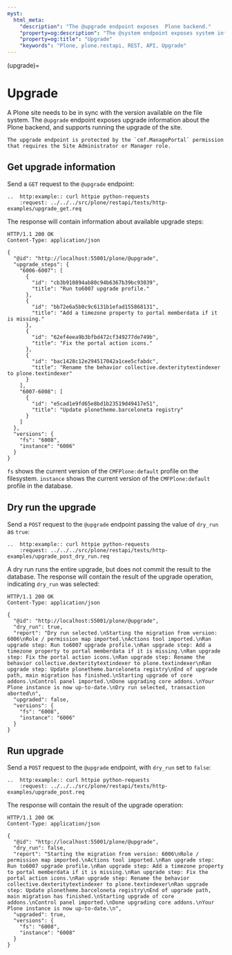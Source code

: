 ```yaml
---
myst:
  html_meta:
    "description": "The @upgrade endpoint exposes  Plone backend."
    "property=og:description": "The @system endpoint exposes system information about the Plone backend."
    "property=og:title": "Upgrade"
    "keywords": "Plone, plone.restapi, REST, API, Upgrade"
---
```


(upgrade)=

# Upgrade

A Plone site needs to be in sync with the version available on the file system.
The `@upgrade` endpoint exposes upgrade information about the Plone backend, and supports running the upgrade of the site.

```{note}
The upgrade endpoint is protected by the `cmf.ManagePortal` permission that requires the Site Administrator or Manager role.
```

## Get upgrade information

Send a `GET` request to the `@upgrade` endpoint:

```{eval-rst}
..  http:example:: curl httpie python-requests
    :request: ../../../src/plone/restapi/tests/http-examples/upgrade_get.req
```

The response will contain information about available upgrade steps:

```http
HTTP/1.1 200 OK
Content-Type: application/json

{
  "@id": "http://localhost:55001/plone/@upgrade",
  "upgrade_steps": {
    "6006-6007": [
      {
        "id": "cb3b910894ab80c94b6367b39bc93039",
        "title": "Run to6007 upgrade profile."
      },
      {
        "id": "bb72e6a5b0c9c6131b1efad155868131",
        "title": "Add a timezone property to portal memberdata if it is missing."
      },
      {
        "id": "62ef4eea9b3bfbd472cf349277de749b",
        "title": "Fix the portal action icons."
      },
      {
        "id": "bac1428c12e294517042a1cee5cfabdc",
        "title": "Rename the behavior collective.dexteritytextindexer to plone.textindexer"
      }
    ],
    "6007-6008": [
      {
        "id": "e5cad1e9fd65e8bd1b23519d49417e51",
        "title": "Update plonetheme.barceloneta registry"
      }
    ]
  },
  "versions": {
    "fs": "6008",
    "instance": "6006"
  }
}
```

`fs` shows the current version of the `CMFPlone:default` profile on the filesystem.
`instance` shows the current version of the `CMFPlone:default` profile in the database.

## Dry run the upgrade

Send a `POST` request to the `@upgrade` endpoint passing the value of `dry_run` as `true`:

```{eval-rst}
..  http:example:: curl httpie python-requests
    :request: ../../../src/plone/restapi/tests/http-examples/upgrade_post_dry_run.req
```
A dry run runs the entire upgrade, but does not commit the result to the database.
The response will contain the result of the upgrade operation, indicating `dry_run` was selected:

```http
HTTP/1.1 200 OK
Content-Type: application/json

{
  "@id": "http://localhost:55001/plone/@upgrade",
  "dry_run": true,
  "report": "Dry run selected.\nStarting the migration from version: 6006\nRole / permission map imported.\nActions tool imported.\nRan upgrade step: Run to6007 upgrade profile.\nRan upgrade step: Add a timezone property to portal memberdata if it is missing.\nRan upgrade step: Fix the portal action icons.\nRan upgrade step: Rename the behavior collective.dexteritytextindexer to plone.textindexer\nRan upgrade step: Update plonetheme.barceloneta registry\nEnd of upgrade path, main migration has finished.\nStarting upgrade of core addons.\nControl panel imported.\nDone upgrading core addons.\nYour Plone instance is now up-to-date.\nDry run selected, transaction aborted\n",
  "upgraded": false,
  "versions": {
    "fs": "6008",
    "instance": "6006"
  }
}
```

## Run upgrade

Send a `POST` request to the `@upgrade` endpoint, with `dry_run` set to `false`:

```{eval-rst}
..  http:example:: curl httpie python-requests
    :request: ../../../src/plone/restapi/tests/http-examples/upgrade_post.req
```
The response will contain the result of the upgrade operation:

```http
HTTP/1.1 200 OK
Content-Type: application/json

{
  "@id": "http://localhost:55001/plone/@upgrade",
  "dry_run": false,
  "report": "Starting the migration from version: 6006\nRole / permission map imported.\nActions tool imported.\nRan upgrade step: Run to6007 upgrade profile.\nRan upgrade step: Add a timezone property to portal memberdata if it is missing.\nRan upgrade step: Fix the portal action icons.\nRan upgrade step: Rename the behavior collective.dexteritytextindexer to plone.textindexer\nRan upgrade step: Update plonetheme.barceloneta registry\nEnd of upgrade path, main migration has finished.\nStarting upgrade of core addons.\nControl panel imported.\nDone upgrading core addons.\nYour Plone instance is now up-to-date.\n",
  "upgraded": true,
  "versions": {
    "fs": "6008",
    "instance": "6008"
  }
}
```
